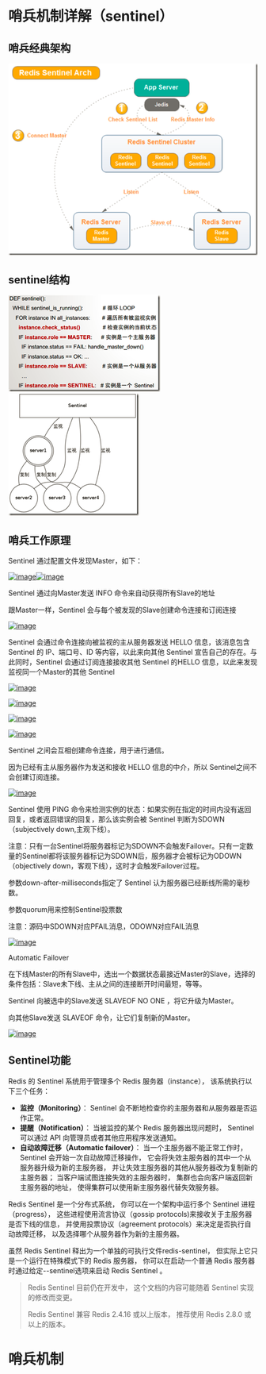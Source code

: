# 哨兵机制详解（sentinel）

## 哨兵经典架构

![](/assets/import-sentinel-01.png)

## sentinel结构

![](/assets/import-sentinel-02.png)![](/assets/import.png)



## 哨兵工作原理

Sentinel 通过配置文件发现Master，如下：

[![](https://images2015.cnblogs.com/blog/929899/201611/929899-20161130181518927-301322262.png "image")](http://images2015.cnblogs.com/blog/929899/201611/929899-20161130181518131-1097951986.png)[![](https://images2015.cnblogs.com/blog/929899/201611/929899-20161130181519787-2078667359.png "image")](http://images2015.cnblogs.com/blog/929899/201611/929899-20161130181519365-369258435.png)

Sentinel 通过向Master发送 INFO 命令来自动获得所有Slave的地址

跟Master一样，Sentinel 会与每个被发现的Slave创建命令连接和订阅连接

[![](https://images2015.cnblogs.com/blog/929899/201611/929899-20161130181521006-658641784.png "image")](http://images2015.cnblogs.com/blog/929899/201611/929899-20161130181520115-2039756327.png)

Sentinel 会通过命令连接向被监视的主从服务器发送 HELLO 信息，该消息包含 Sentinel 的 IP、端口号、ID 等内容，以此来向其他 Sentinel 宣告自己的存在。与此同时，Sentinel 会通过订阅连接接收其他 Sentinel 的HELLO 信息，以此来发现监视同一个Master的其他 Sentinel

[![](https://images2015.cnblogs.com/blog/929899/201611/929899-20161130181521959-861339059.png "image")](http://images2015.cnblogs.com/blog/929899/201611/929899-20161130181521412-320880559.png)



[![](https://images2015.cnblogs.com/blog/929899/201611/929899-20161130181522709-936612875.png "image")](http://images2015.cnblogs.com/blog/929899/201611/929899-20161130181522412-1901259983.png)

[![](https://images2015.cnblogs.com/blog/929899/201611/929899-20161130181523443-1327331292.png "image")](http://images2015.cnblogs.com/blog/929899/201611/929899-20161130181523052-771911876.png)

[![](https://images2015.cnblogs.com/blog/929899/201611/929899-20161130181524193-1004253236.png "image")](http://images2015.cnblogs.com/blog/929899/201611/929899-20161130181523756-1206981123.png)

Sentinel 之间会互相创建命令连接，用于进行通信。

因为已经有主从服务器作为发送和接收 HELLO 信息的中介，所以 Sentinel之间不会创建订阅连接。

[![](https://images2015.cnblogs.com/blog/929899/201611/929899-20161130181524865-879825249.png "image")](http://images2015.cnblogs.com/blog/929899/201611/929899-20161130181524537-609177434.png)

Sentinel 使用 PING 命令来检测实例的状态：如果实例在指定的时间内没有返回回复，或者返回错误的回复，那么该实例会被 Sentinel 判断为SDOWN（subjectively down,主观下线）。

注意：只有一台Sentinel将服务器标记为SDOWN不会触发Failover。只有一定数量的Sentinel都将该服务器标记为SDOWN后，服务器才会被标记为ODOWN（objectively down，客观下线），这时才会触发Failover过程。

参数down-after-milliseconds指定了 Sentinel 认为服务器已经断线所需的毫秒数。

参数quorum用来控制Sentinel投票数

注意：源码中SDOWN对应PFAIL消息，ODOWN对应FAIL消息

[![](https://images2015.cnblogs.com/blog/929899/201611/929899-20161130181525974-325165535.png "image")](http://images2015.cnblogs.com/blog/929899/201611/929899-20161130181525224-1066446284.png)

Automatic Failover

在下线Master的所有Slave中，选出一个数据状态最接近Master的Slave，选择的条件包括：Slave未下线、主从之间的连接断开时间最短，等等。

Sentinel 向被选中的Slave发送 SLAVEOF NO ONE ，将它升级为Master。

向其他Slave发送 SLAVEOF 命令，让它们复制新的Master。

[![](https://images2015.cnblogs.com/blog/929899/201611/929899-20161130181526662-2136662584.png "image")](http://images2015.cnblogs.com/blog/929899/201611/929899-20161130181526318-737698287.png)



## 

## Sentinel功能

Redis 的 Sentinel 系统用于管理多个 Redis 服务器（instance）， 该系统执行以下三个任务：

* **监控（Monitoring）**： Sentinel 会不断地检查你的主服务器和从服务器是否运作正常。
* **提醒（Notification）**： 当被监控的某个 Redis 服务器出现问题时， Sentinel 可以通过 API 向管理员或者其他应用程序发送通知。
* **自动故障迁移（Automatic failover）**： 当一个主服务器不能正常工作时， Sentinel 会开始一次自动故障迁移操作， 它会将失效主服务器的其中一个从服务器升级为新的主服务器， 并让失效主服务器的其他从服务器改为复制新的主服务器； 当客户端试图连接失效的主服务器时， 集群也会向客户端返回新主服务器的地址， 使得集群可以使用新主服务器代替失效服务器。

Redis Sentinel 是一个分布式系统， 你可以在一个架构中运行多个 Sentinel 进程（progress）， 这些进程使用流言协议（gossip protocols\)来接收关于主服务器是否下线的信息， 并使用投票协议（agreement protocols）来决定是否执行自动故障迁移， 以及选择哪个从服务器作为新的主服务器。

虽然 Redis Sentinel 释出为一个单独的可执行文件redis-sentinel， 但实际上它只是一个运行在特殊模式下的 Redis 服务器， 你可以在启动一个普通 Redis 服务器时通过给定--sentinel选项来启动 Redis Sentinel 。

> Redis Sentinel 目前仍在开发中， 这个文档的内容可能随着 Sentinel 实现的修改而变更。
>
> Redis Sentinel 兼容 Redis 2.4.16 或以上版本， 推荐使用 Redis 2.8.0 或以上的版本。

# 哨兵机制




